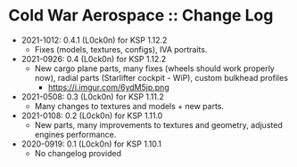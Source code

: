 # Cold War Aerospace :: Change Log

* 2021-1012: 0.4.1 (L0ck0n) for KSP 1.12.2
	+ Fixes (models, textures, configs), IVA portraits.
* 2021-0926: 0.4 (L0ck0n) for KSP 1.12.2
	+ New cargo plane parts, many fixes (wheels should work properly now), radial parts (Starlifter cockpit - WiP), custom bulkhead profiles
		- https://i.imgur.com/6ydM5jp.png 
* 2021-0508: 0.3 (L0ck0n) for KSP 1.11.2
	+ Many changes to textures and models + new parts.
* 2021-0108: 0.2 (L0ck0n) for KSP 1.11.0
	+ New parts, many improvements to textures and geometry, adjusted engines performance.
* 2020-0919: 0.1 (L0ck0n) for KSP 1.10.1
	+ No changelog provided
